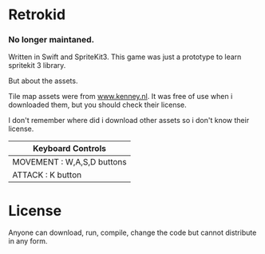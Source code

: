 # Retrokid

### No longer maintaned.

Written in Swift and SpriteKit3.
This game was just a prototype to learn spritekit 3 library.

But about the assets.

Tile map assets were from www.kenney.nl.
It was free of use when i downloaded them, but you should check their license.

I don't remember where did i download other assets so i don't know their license.

|Keyboard Controls|
|-----------------|
|MOVEMENT : W,A,S,D buttons|
|ATTACK : K button|

# License

Anyone can download, run, compile, change the code but cannot distribute in any form.
